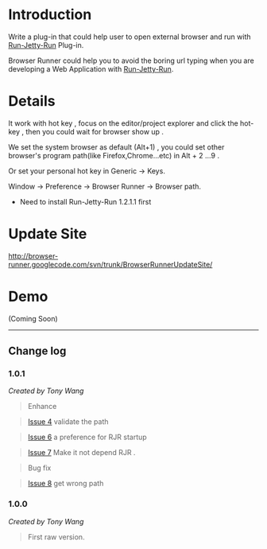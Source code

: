 # Introduction #

Write a plug-in that could help user to open external browser
and run with [Run-Jetty-Run](http://code.google.com/p/run-jetty-run/) Plug-in.

Browser Runner could help you to avoid the boring url typing when you are developing a Web Application with [Run-Jetty-Run](http://code.google.com/p/run-jetty-run/).

# Details #

It work with hot key , focus on the editor/project explorer and click the hot-key ,
then you could wait for browser show up .


We set the system browser as default (Alt+1) ,
you could set other browser's program path(like Firefox,Chrome...etc) in Alt + 2 ...9 .

Or set your personal hot key in Generic -> Keys.

Window -> Preference -> Browser Runner -> Browser path.

  * Need to install Run-Jetty-Run 1.2.1.1 first 

# Update Site #

http://browser-runner.googlecode.com/svn/trunk/BrowserRunnerUpdateSite/

# Demo #

(Coming Soon)



---

## Change log ##

### 1.0.1 ###
_Created by Tony Wang_
> Enhance

> [Issue 4](https://code.google.com/p/browser-runner/issues/detail?id=4) validate the path

> [Issue 6](https://code.google.com/p/browser-runner/issues/detail?id=6) a preference for RJR startup

> [Issue 7](https://code.google.com/p/browser-runner/issues/detail?id=7) Make it not depend RJR .

> Bug fix

> [Issue 8](https://code.google.com/p/browser-runner/issues/detail?id=8) get wrong path

### 1.0.0 ###
_Created by Tony Wang_

> First raw version.
